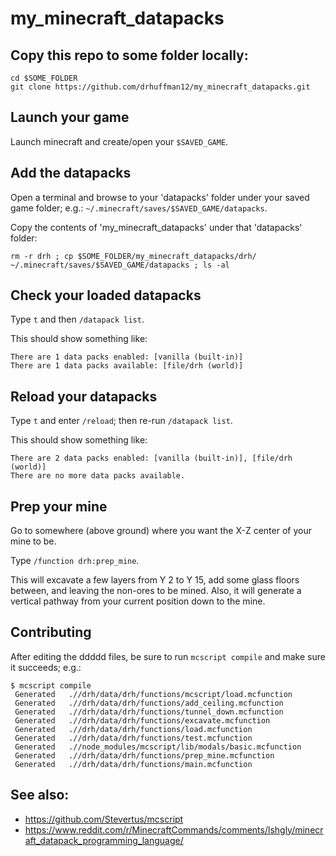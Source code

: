 # my_minecraft_datapacks

## Copy this repo to some folder locally:

```
cd $SOME_FOLDER
git clone https://github.com/drhuffman12/my_minecraft_datapacks.git
```

## Launch your game

Launch minecraft and create/open your `$SAVED_GAME`.

## Add the datapacks

Open a terminal and browse to your 'datapacks' folder under your saved game folder; e.g.: `~/.minecraft/saves/$SAVED_GAME/datapacks`.

Copy the contents of 'my_minecraft_datapacks' under that 'datapacks' folder:

```
rm -r drh ; cp $SOME_FOLDER/my_minecraft_datapacks/drh/ ~/.minecraft/saves/$SAVED_GAME/datapacks ; ls -al
```

## Check your loaded datapacks

Type `t` and then `/datapack list`.

This should show something like:

```
There are 1 data packs enabled: [vanilla (built-in)]
There are 1 data packs available: [file/drh (world)]
```

## Reload your datapacks

Type `t` and enter `/reload`; then re-run `/datapack list`.

This should show something like:

```
There are 2 data packs enabled: [vanilla (built-in)], [file/drh (world)]
There are no more data packs available.
```

## Prep your mine

Go to somewhere (above ground) where you want the X-Z center of your mine to be.

Type `/function drh:prep_mine`.

This will excavate a few layers from Y 2 to Y 15, add some glass floors between, and leaving the non-ores to be mined.
Also, it will generate a vertical pathway from your current position down to the mine.

## Contributing

After editing the ddddd files, be sure to run `mcscript compile` and make sure it succeeds; e.g.:

```
$ mcscript compile
 Generated   .//drh/data/drh/functions/mcscript/load.mcfunction 
 Generated   .//drh/data/drh/functions/add_ceiling.mcfunction 
 Generated   .//drh/data/drh/functions/tunnel_down.mcfunction 
 Generated   .//drh/data/drh/functions/excavate.mcfunction 
 Generated   .//drh/data/drh/functions/load.mcfunction 
 Generated   .//drh/data/drh/functions/test.mcfunction 
 Generated   .//node_modules/mcscript/lib/modals/basic.mcfunction 
 Generated   .//drh/data/drh/functions/prep_mine.mcfunction 
 Generated   .//drh/data/drh/functions/main.mcfunction 
```


## See also:

* https://github.com/Stevertus/mcscript
* https://www.reddit.com/r/MinecraftCommands/comments/lshgly/minecraft_datapack_programming_language/
